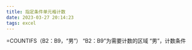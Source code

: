 ```yaml
---
title: 指定条件单元格计数
date: 2023-03-27 20:14:23
tags: excel
---
```

=COUNTIFS（B2：B9，“男”）
“B2：B9”为需要计数的区域
“男”，计数条件